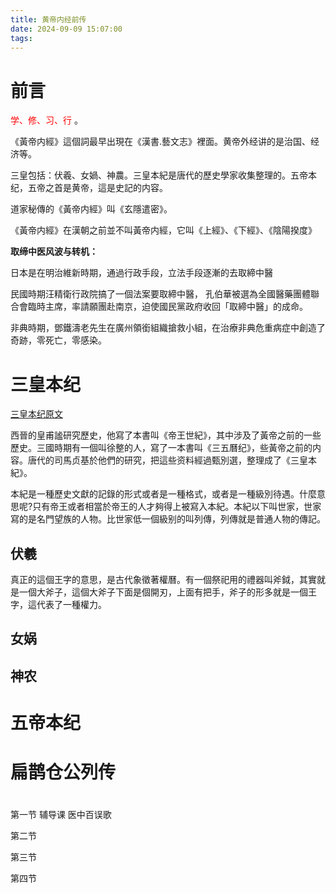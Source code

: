 ```yaml
---
title: 黄帝内经前传
date: 2024-09-09 15:07:00
tags:
---
```


# 前言

<font color=#FF0000> 学、修、习、行 </font>。

《黃帝内經》這個詞最早出現在《漢書.藝文志》裡面。黄帝外经讲的是治国、经济等。

三皇包括：伏羲、女媧、神農。三皇本紀是唐代的歷史學家收集整理的。五帝本纪，五帝之首是黄帝，這是史記的内容。

道家秘傳的《黃帝内經》叫《玄隱遣密》。

《黃帝内經》在漢朝之前並不叫黃帝内經，它叫《上經》、《下經》、《陰陽揆度》

**取缔中医风波与转机：**

日本是在明治維新時期，通過行政手段，立法手段逐漸的去取締中醫

民國時期汪精衛行政院搞了一個法案要取締中醫， 孔伯華被選為全國醫藥團體聯合會臨時主席，率請願團赴南京，迫使國民黨政府收回「取締中醫」的成命。

非典時期，鄧鐵濤老先生在廣州領銜組織搶救小組，在治療非典危重病症中創造了奇跡，零死亡，零感染。

# 三皇本纪

[三皇本纪原文](https://zh.wikisource.org/zh-hans/%E4%B8%89%E7%9A%87%E6%9C%AC%E7%B4%80)

西晉的皇甫謐研究歷史，他寫了本書叫《帝王世紀》，其中涉及了黃帝之前的一些歷史。三國時期有一個叫徐整的人，寫了一本書叫《三五曆纪》，些黃帝之前的内容。唐代的司馬贞基於他們的研究，把這些资料經過甄別選，整理成了《三皇本紀》。

本紀是一種歷史文獻的記錄的形式或者是一種格式，或者是一種級別待遇。什麼意思呢?只有帝王或者相當於帝王的人才夠得上被寫入本紀。本紀以下叫世家，世家寫的是名門望族的人物。比世家低一個級别的叫列傳，列傳就是普通人物的傳記。

## 伏羲

真正的這個王字的意思，是古代象徵著權曆。有一個祭祀用的禮器叫斧鉞，其實就是一個大斧子，這個大斧子下面是個開刃，上面有把手，斧子的形多就是一個王字，這代表了一種權力。

## 女娲

## 神农

# 五帝本纪

# 扁鹊仓公列传

# 


第一节 辅导课  医中百误歌

第二节

第三节

第四节